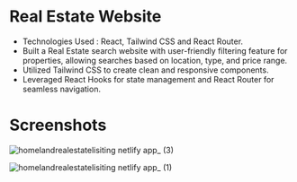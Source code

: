 # Real Estate Website

- Technologies Used : React, Tailwind CSS and React Router.
- Built a Real Estate search website with user-friendly filtering feature for properties, allowing searches based on location, type, and price range.
- Utilized Tailwind CSS to create clean and responsive components.
- Leveraged React Hooks for state management and React Router for seamless navigation.

# Screenshots
![homelandrealestatelisiting netlify app_ (3)](https://github.com/Harries-Gavtham/Real-Estate-Website/assets/104879462/f85af2c1-9794-4ea8-8ccb-54dbdd014b66)

![homelandrealestatelisiting netlify app_ (1)](https://github.com/Harries-Gavtham/Real-Estate-Website/assets/104879462/5d6a1c14-9853-49cf-b3a3-97cb6c869030)
